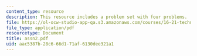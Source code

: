 ```yaml
---
content_type: resource
description: This resource includes a problem set with four problems.
file: https://ol-ocw-studio-app-qa.s3.amazonaws.com/courses/16-21-techniques-for-structural-analysis-and-design-spring-2005/aac5387b28c666d171af6130dee321a1_assn2.pdf
file_type: application/pdf
resourcetype: Document
title: assn2.pdf
uid: aac5387b-28c6-66d1-71af-6130dee321a1
---
```

